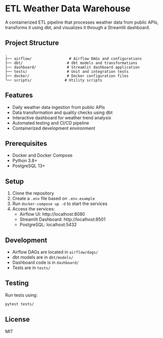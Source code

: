# ETL Weather Data Warehouse

A containerized ETL pipeline that processes weather data from public APIs, transforms it using dbt, and visualizes it through a Streamlit dashboard.

## Project Structure

```
.
├── airflow/                 # Airflow DAGs and configurations
├── dbt/                    # dbt models and transformations
├── dashboard/              # Streamlit dashboard application
├── tests/                  # Unit and integration tests
├── docker/                 # Docker configuration files
└── scripts/               # Utility scripts
```

## Features

- Daily weather data ingestion from public APIs
- Data transformation and quality checks using dbt
- Interactive dashboard for weather trend analysis
- Automated testing and CI/CD pipeline
- Containerized development environment

## Prerequisites

- Docker and Docker Compose
- Python 3.8+
- PostgreSQL 13+

## Setup

1. Clone the repository
2. Create a `.env` file based on `.env.example`
3. Run `docker-compose up -d` to start the services
4. Access the services:
   - Airflow UI: http://localhost:8080
   - Streamlit Dashboard: http://localhost:8501
   - PostgreSQL: localhost:5432

## Development

- Airflow DAGs are located in `airflow/dags/`
- dbt models are in `dbt/models/`
- Dashboard code is in `dashboard/`
- Tests are in `tests/`

## Testing

Run tests using:
```bash
pytest tests/
```

## License

MIT 
